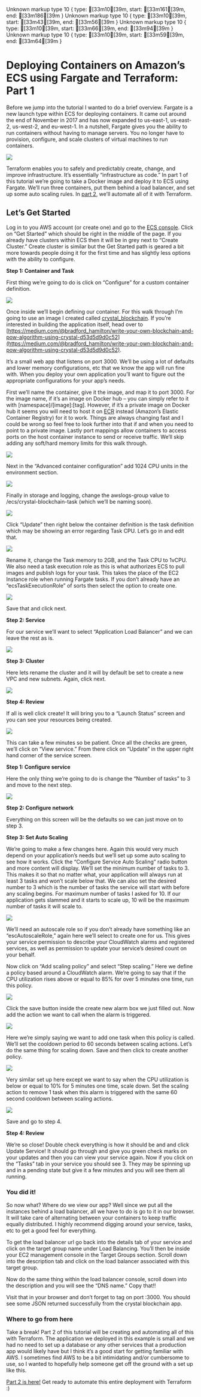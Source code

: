 Unknown markup type 10 { type: [33m10[39m, start: [33m161[39m, end: [33m186[39m }
Unknown markup type 10 { type: [33m10[39m, start: [33m43[39m, end: [33m56[39m }
Unknown markup type 10 { type: [33m10[39m, start: [33m66[39m, end: [33m94[39m }
Unknown markup type 10 { type: [33m10[39m, start: [33m59[39m, end: [33m64[39m }

# Deploying Containers on Amazon’s ECS using Fargate and Terraform: Part 1



Before we jump into the tutorial I wanted to do a brief overview. Fargate is a new launch type within ECS for deploying containers. It came out around the end of November in 2017 and has now expanded to us-east-1, us-east-2, us-west-2, and eu-west-1. In a nutshell, Fargate gives you the ability to run containers without having to manage servers. You no longer have to provision, configure, and scale clusters of virtual machines to run containers.

![](https://cdn-images-1.medium.com/max/2000/1*DV4NyKOc2w_9I4ntaigQhg.jpeg)

Terraform enables you to safely and predictably create, change, and improve infrastructure. It’s essentially “infrastructure as code.” In part 1 of this tutorial we’re going to take a Docker image and deploy it to ECS using Fargate. We’ll run three containers, put them behind a load balancer, and set up some auto scaling rules. In [part 2](https://medium.com/@bradford_hamilton/deploying-containers-on-amazons-ecs-using-fargate-and-terraform-part-2-2e6f6a3a957f), we’ll automate all of it with Terraform.

## Let’s Get Started

Log in to you AWS account (or create one) and go to the [ECS console](https://us-west-2.console.aws.amazon.com/ecs/home?region=us-west-2#/getStarted). Click on “Get Started” which should be right in the middle of the page. If you already have clusters within ECS then it will be in grey next to “Create Cluster.” Create cluster is similar but the Get Started path is geared a bit more towards people doing it for the first time and has slightly less options with the ability to configure.

**Step 1: Container and Task**

First thing we’re going to do is click on “Configure” for a custom container definition.

![](https://cdn-images-1.medium.com/max/3724/1*jMcOgi6dUj6peIYOlJX2fA.png)

Once inside we’ll begin defining our container. For this walk through I’m going to use an image I created called [crystal_blockchain](https://hub.docker.com/r/bradfordhamilton/crystal_blockchain/). If you’re interested in building the application itself, head over to [https://medium.com/@bradford_hamilton/write-your-own-blockchain-and-pow-algorithm-using-crystal-d53d5d9d0c52](https://medium.com/@bradford_hamilton/write-your-own-blockchain-and-pow-algorithm-using-crystal-d53d5d9d0c52).

It’s a small web app that listens on port 3000. We’ll be using a lot of defaults and lower memory configurations, etc that we know the app will run fine with. When you deploy your own application you’ll want to figure out the appropriate configurations for your app’s needs.

First we’ll name the container, give it the image, and map it to port 3000. For the image name, if it’s an image on Docker hub – you can simply refer to it with [namespace]/[image]:[tag]. However, if it’s a private image on Docker hub it seems you will need to host it on [ECR](https://us-west-2.console.aws.amazon.com/ecs/home?region=us-west-2#/repositories) instead (Amazon’s Elastic Container Registry) for it to work. Things are always changing fast and I could be wrong so feel free to look further into that if and when you need to point to a private image. Lastly port mappings allow containers to access ports on the host container instance to send or receive traffic. We’ll skip adding any soft/hard memory limits for this walk through.

![](https://cdn-images-1.medium.com/max/4448/1*_JoSIqhUJVtKAPvWtEANJA.png)

Next in the “Advanced container configuration” add 1024 CPU units in the environment section.

![](https://cdn-images-1.medium.com/max/4308/1*0qBnqF6kUHmiI1b36nwvQA.png)

Finally in storage and logging, change the awslogs-group value to /ecs/crystal-blockchain-task (which we’ll be naming soon).

![](https://cdn-images-1.medium.com/max/4352/1*pX4aYNeQ18BvHaiVXlZdHg.png)

Click “Update” then right below the container definition is the task definition which may be showing an error regarding Task CPU. Let’s go in and edit that.

![](https://cdn-images-1.medium.com/max/3636/1*4tYa7EDOZuRjUt4_fZglbw.png)

Rename it, change the Task memory to 2GB, and the Task CPU to 1vCPU. We also need a task execution role as this is what authorizes ECS to pull images and publish logs for your task. This takes the place of the EC2 Instance role when running Fargate tasks. If you don’t already have an “ecsTaskExecutionRole” of sorts then select the option to create one.

![](https://cdn-images-1.medium.com/max/4436/1*tYnfvwM4vQ8KYmszBuCrvA.png)

Save that and click next.

**Step 2: Service**

For our service we’ll want to select “Application Load Balancer” and we can leave the rest as is.

![](https://cdn-images-1.medium.com/max/3496/1*PSqGkVuJOAB77IHcDAlA6A.png)

**Step 3: Cluster**

Here lets rename the cluster and it will by default be set to create a new VPC and new subnets. Again, click next.

![](https://cdn-images-1.medium.com/max/3500/1*JxtNhfhATSE_L9rOGQJasQ.png)

**Step 4: Review**

If all is well click create! It will bring you to a “Launch Status” screen and you can see your resources being created.

![](https://cdn-images-1.medium.com/max/6284/1*GnZPCM-HFKa5aI0SThNE8A.png)

This can take a few minutes so be patient. Once all the checks are green, we’ll click on “View service.” From there click on “Update” in the upper right hand corner of the service screen.

**Step 1: Configure service**

Here the only thing we’re going to do is change the “Number of tasks” to 3 and move to the next step.

![](https://cdn-images-1.medium.com/max/3556/1*ohg0CssRS7rEta1_kO_Z6A.png)

**Step 2: Configure network**

Everything on this screen will be the defaults so we can just move on to step 3.

**Step 3: Set Auto Scaling**

We’re going to make a few changes here. Again this would very much depend on your application’s needs but we’ll set up some auto scaling to see how it works. Click the “Configure Service Auto Scaling” radio button and more content will display. We’ll set the minimum number of tasks to 3. This makes it so that no matter what, your application will always run at least 3 tasks and won’t scale below that. We can also set the desired number to 3 which is the number of tasks the service will start with before any scaling begins. For maximum number of tasks I asked for 10. If our application gets slammed and it starts to scale up, 10 will be the maximum number of tasks it will scale to.

![](https://cdn-images-1.medium.com/max/3616/1*UR5epplxdW9BJAxCw4h2rQ.png)

We’ll need an autoscale role so if you don’t already have something like an “escAutoscaleRole,” again here we’ll select to create one for us. This gives your service permission to describe your CloudWatch alarms and registered services, as well as permission to update your service’s desired count on your behalf.

Now click on “Add scaling policy” and select “Step scaling.” Here we define a policy based around a CloudWatch alarm. We’re going to say that if the CPU utilization rises above or equal to 85% for over 5 minutes one time, run this policy.

![](https://cdn-images-1.medium.com/max/3148/1*_NpEglGp45uBrfl23w25MA.png)

Click the save button inside the create new alarm box we just filled out. Now add the action we want to call when the alarm is triggered.

![](https://cdn-images-1.medium.com/max/3292/1*RpPPN_PXNUt1xS0lW4x0Jw.png)

Here we’re simply saying we want to add one task when this policy is called. We’ll set the cooldown period to 60 seconds between scaling actions. Let’s do the same thing for scaling down. Save and then click to create another policy.

![](https://cdn-images-1.medium.com/max/3312/1*KeplNR1TeUhDxYUC0IckCQ.png)

Very similar set up here except we want to say when the CPU utilization is below or equal to 10% for 5 minutes one time, scale down. Set the scaling action to remove 1 task when this alarm is triggered with the same 60 second cooldown between scaling actions.

![](https://cdn-images-1.medium.com/max/3320/1*FKe7x3WaQU2YV5sF0fvsXw.png)

Save and go to step 4.

**Step 4: Review**

We’re so close! Double check everything is how it should be and and click Update Service! It should go through and give you green check marks on your updates and then you can view your service again. Now if you click on the “Tasks” tab in your service you should see 3. They may be spinning up and in a pending state but give it a few minutes and you will see them all running.

### You did it!

So now what? Where do we view our app? Well since we put all the instances behind a load balancer, all we have to do is go to it in our browser. It will take care of alternating between your containers to keep traffic equally distributed. I highly recommend digging around your service, tasks, etc to get a good feel for everything.

To get the load balancer url go back into the details tab of your service and click on the target group name under Load Balancing. You’ll then be inside your EC2 management console in the Target Groups section. Scroll down into the description tab and click on the load balancer associated with this target group.

Now do the same thing within the load balancer console, scroll down into the description and you will see the “DNS name.” Copy that!!

Visit that in your browser and don’t forget to tag on port :3000. You should see some JSON returned successfully from the crystal blockchain app.

### Where to go from here

Take a break! Part 2 of this tutorial will be creating and automating all of this with Terraform. The application we deployed in this example is small and we had no need to set up a database or any other services that a production app would likely have but I think it’s a good start for getting familiar with AWS. I sometimes find AWS to be a bit intimidating and/or cumbersome to use, so I wanted to hopefully help someone get off the ground with a set up like this.

[Part 2 is here!](https://medium.com/@bradford_hamilton/deploying-containers-on-amazons-ecs-using-fargate-and-terraform-part-2-2e6f6a3a957f) Get ready to automate this entire deployment with Terraform :)
